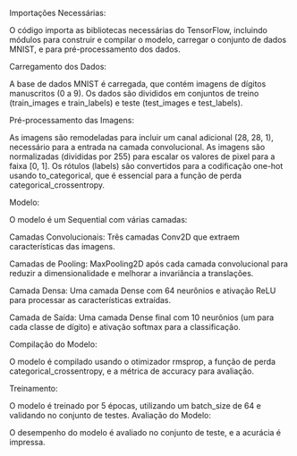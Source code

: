 Importações Necessárias:

O código importa as bibliotecas necessárias do TensorFlow, incluindo módulos para construir e compilar o modelo, carregar o conjunto de dados MNIST, e para pré-processamento dos dados.

Carregamento dos Dados:

A base de dados MNIST é carregada, que contém imagens de dígitos manuscritos (0 a 9).
Os dados são divididos em conjuntos de treino (train_images e train_labels) e teste (test_images e test_labels).

Pré-processamento das Imagens:

As imagens são remodeladas para incluir um canal adicional (28, 28, 1), necessário para a entrada na camada convolucional.
As imagens são normalizadas (divididas por 255) para escalar os valores de pixel para a faixa [0, 1].
Os rótulos (labels) são convertidos para a codificação one-hot usando to_categorical, que é essencial para a função de perda categorical_crossentropy.

Modelo:

O modelo é um Sequential com várias camadas:

Camadas Convolucionais: Três camadas Conv2D que extraem características das imagens.

Camadas de Pooling: MaxPooling2D após cada camada convolucional para reduzir a dimensionalidade e melhorar a invariância a translações.

Camada Densa: Uma camada Dense com 64 neurônios e ativação ReLU para processar as características extraídas.

Camada de Saída: Uma camada Dense final com 10 neurônios (um para cada classe de dígito) e ativação softmax para a classificação.

Compilação do Modelo:

O modelo é compilado usando o otimizador rmsprop, a função de perda categorical_crossentropy, e a métrica de accuracy para avaliação.


Treinamento:

O modelo é treinado por 5 épocas, utilizando um batch_size de 64 e validando no conjunto de testes.
Avaliação do Modelo:

O desempenho do modelo é avaliado no conjunto de teste, e a acurácia é impressa.


